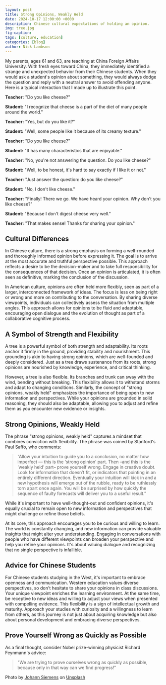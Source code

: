 ```yaml
---
layout: post
title: Strong Opinions, Weakly Held
date: 2024-10-17 12:00:00 +0000
description: Chinese cultural expectations of holding an opinion.
img: tree.jpg
fig-caption: 
tags: [culture, education]
categories: [blog]
author: Nick Lambson
---
```


My parents, ages 61 and 63, are teaching at China Foreign Affairs University. With fresh eyes toward China, they immediately identified a strange and unexpected behavior from their Chinese students. When they would ask a student's opinion about something, they would always dodge the question and reply with a neutral answer to avoid offending anyone. Here is a typical interaction that I made up to illustrate this point.

**Teacher:** "Do you like cheese?"

**Student:** "I recognize that cheese is a part of the diet of many people around the world."

**Teacher:** "Yes, but do you like it?"

**Student:** "Well, some people like it because of its creamy texture."

**Teacher:** "Do you like cheese?"

**Student:** "It has many characteristics that are enjoyable."

**Teacher:** "No, you're not answering the question. Do you like cheese?"

**Student:** "Well, to be honest, it's hard to say exactly if I like it or not."

**Teacher:** "Just answer the question: do you like cheese?"

**Student:** "No, I don't like cheese."

**Teacher:** "Finally! There we go. We have heard your opinion. Why don't you like cheese?"

**Student:** "Because I don't digest cheese very well."

**Teacher:** "That makes sense! Thanks for sharing your opinion."

## Cultural Differences

In Chinese culture, there is a strong emphasis on forming a well-rounded and thoroughly informed opinion before expressing it. The goal is to arrive at the most accurate and truthful perspective possible. This approach reflects a desire to be the decision-maker and to take full responsibility for the consequences of that decision. Once an opinion is articulated, it is often seen as definitive, marking the conclusion of the discussion.

In American culture, opinions are often held more flexibly, seen as part of a larger, interconnected framework of ideas. The focus is less on being right or wrong and more on contributing to the conversation. By sharing diverse viewpoints, individuals can collectively assess the situation from multiple angles. This approach allows for opinions to be fluid and adaptable, encouraging open dialogue and the evolution of thought as part of a collaborative cognitive process.

## A Symbol of Strength and Flexibility

A tree is a powerful symbol of both strength and adaptability. Its roots anchor it firmly in the ground, providing stability and nourishment. This grounding is akin to having strong opinions, which are well-founded and deeply considered. Just as a tree draws sustenance from its roots, strong opinions are nourished by knowledge, experience, and critical thinking.

However, a tree is also flexible. Its branches and trunk can sway with the wind, bending without breaking. This flexibility allows it to withstand storms and adapt to changing conditions. Similarly, the concept of "strong opinions, weakly held" emphasizes the importance of being open to new information and perspectives. While your opinions are grounded in solid reasoning, they should also be adaptable, allowing you to adjust and refine them as you encounter new evidence or insights.

## Strong Opinions, Weakly Held

The phrase "strong opinions, weakly held" captures a mindset that combines conviction with flexibility. The phrase was coined by Stanford's Paul Saffo, who comments:

> “Allow your intuition to guide you to a conclusion, no matter how imperfect — this is the ‘strong opinion’ part. Then –and this is the ‘weakly held’ part– prove yourself wrong. Engage in creative doubt. Look for information that doesn’t fit, or indicators that pointing in an entirely different direction. Eventually your intuition will kick in and a new hypothesis will emerge out of the rubble, ready to be ruthlessly torn apart once again. You will be surprised by how quickly the sequence of faulty forecasts will deliver you to a useful result.”

While it's important to have well-thought-out and confident opinions, it's equally crucial to remain open to new information and perspectives that might challenge or refine those beliefs.

At its core, this approach encourages you to be curious and willing to learn. The world is constantly changing, and new information can provide valuable insights that might alter your understanding. Engaging in conversations with people who have different viewpoints can broaden your perspective and help you refine your opinions. It's about valuing dialogue and recognizing that no single perspective is infallible.

## Advice for Chinese Students

For Chinese students studying in the West, it's important to embrace openness and communication. Western education values diverse perspectives, so don't hesitate to share your opinions in class discussions. Your unique viewpoint enriches the learning environment. At the same time, be receptive to new ideas and willing to adjust your views when presented with compelling evidence. This flexibility is a sign of intellectual growth and maturity. Approach your studies with curiosity and a willingness to learn from others, as this journey is not just about acquiring knowledge but also about personal development and embracing diverse perspectives.

## Prove Yourself Wrong as Quickly as Possible

As a final thought, consider Nobel prize-winning physicist Richard Feynmann's advice:
> "We are trying to prove ourselves wrong as quickly as possible, because only in that way can we find progress!"

Photo by <a href="https://unsplash.com/@emben?utm_content=creditCopyText&utm_medium=referral&utm_source=unsplash">Johann Siemens</a> on <a href="https://unsplash.com/photos/green-tree-on-grassland-during-daytime-EPy0gBJzzZU?utm_content=creditCopyText&utm_medium=referral&utm_source=unsplash">Unsplash</a>


